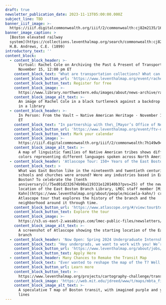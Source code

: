 ```yaml
---
draft: true
newsletter_publication_date: 2023-11-13T05:00:00.000Z
subject_line: TBD
banner_iiif_image: >-
  https://iiif.digitalcommonwealth.org/iiif/2/commonwealth:cj82m2135/1604,5972,6834,2628/1200,/0/default.jpg
banner_image_caption: >
  [Boston elevated railway
  system](https://collections.leventhalmap.org/search/commonwealth:cj82m212w),
  H.B. Andrews, C.E. (1899)
introductory_text: ''
content_block:
  - content_block_header: >-
      Virtual: Rachel Cole on Archiving the Past & Present of Transportation ·
      November 15, 12:00 pm ET
    content_block_text: "What are transportation collections? What can we learn from them? What do they tell us about policy choices and transit investment? Join us on Wednesday, November 15 at 12:00 pm EST with\_Rachel Cole\_of\_[Northwestern University’s Transportation Library](https://www.library.northwestern.edu/libraries-collections/transportation/)\_for a virtual talk on archiving the past and present of transportation. Plus, if you’re interested in the influencing the future of transportation, we’re giving away 10 copies of Veronica O. Davis’ book, Inclusive Transportation. Just fill out [this form](https://forms.office.com/Pages/ResponsePage.aspx?id=cVxz-pXXAUywrgn6dBWysbCvKs2PD-JHtW-rN3MD8T1UNUNTUUgyR0ZNMTUyWkhONksxQ0YzNVIyRSQlQCN0PWcu) and we’ll randomly pick 10 names to receive books.\n"
    content_block_button_url: 'https://www.leventhalmap.org/event/rachel-cole-transportation/'
    content_block_button_text: Register for free
    content_block_image: >-
      https://www.library.northwestern.edu/images/about/news-archive/rachelcole_matthewgilson
    content_block_image_alt_text: >-
      An image of Rachel Cole in a black turtleneck against a backdrop of books
      in a library
  - content_block_header: >-
      In Person: From the Vault – Native American Heritage · November 17, 2:00pm
      ET
    content_block_text: "In partnership with the\_[Mayor’s Office of New Urban Mechanics](https://www.boston.gov/departments/new-urban-mechanics) and the [North American Indian Center of Boston](http://www.naicob.org/), our next From the Vault will feature maps that explore Native representation in maps, including in contemporary Native-led cartographic projects.\n"
    content_block_button_url: 'https://www.leventhalmap.org/event/ftv-native-american-heritage/'
    content_block_button_text: Mark your calendar
    content_block_image: >-
      https://iiif.digitalcommonwealth.org/iiif/2/commonwealth:7h149w944/431,397,4527,4646/1200,/0/default.jpg
    content_block_image_alt_text: >-
      A map of linguistic families of Native American tribes shows different
      colors representing different languages spoken across North America
  - content_block_header: 'Atlascope Tour: 150+ Years of the East Boston Branch Library'
    content_block_text: >
      What was East Boston like in the nineteenth and twentieth centuries? What
      schools and churches were around? Were any industries based in East
      Boston? To celebrate the [tenth
      anniversary](/75ed01d232674b98a119331e120140b3?pvs=25) of the newest
      location of the East Boston Branch Library, LMEC staff member [Micaela
      Kahn](https://www.leventhalmap.org/about/people/micaela-kahn/) created an
      Atlascope tour that explores the history of the branch and the
      neighborhood around it through time.
    content_block_button_url: 'https://www.atlascope.org/#/view:tour$tour:376054735479767120'
    content_block_button_text: Explore the tour
    content_block_image: >-
      https://s3.us-east-2.wasabisys.com/lmec-public-files/newsletters/east-boston-tour-mica.jpg
    content_block_image_alt_text: >-
      A screenshot of Atlascope showing the starting location of the East Boston
      branch
  - content_block_header: 'Now Open: Spring 2024 Undergraduate Internships'
    content_block_text: "Hey undergrads, we want to work with you! We’re looking to hire a spring semester cohort of undergraduate interns focused on Geohumanities & GIS.\_Interns will learn how to use different kinds of geospatial software and conduct independent research around twentieth century atlases, as well as serve at the front desk of our public gallery. Internships are paid and require a commitment of 6–10 hours per week.\_Applications are due November 15, 2023, by 3:00 pm ET.\n"
    content_block_button_url: 'https://www.leventhalmap.org/about/jobs/2024-spring-internship/'
    content_block_button_text: Apply Here
  - content_block_header: Many Chances to Remake the Transit Map
    content_block_text: "Ever wanted to reshape the map of the T? Well, there’s many chances to do so this winter. Starting with our transit-themed [Cartography Challenge](https://www.leventhalmap.org/projects/cartography-challenge/transportation-dreams/), we’re looking for speculative or imaginary maps of transit in Boston with applications running through \_December 19, 2023. For the month of November, we’re also running a [fundraising auction](https://www.leventhalmap.org/donate/transit-map-auction/) where you can bid on “renaming” your favorite stations on the Red, Orange, Green, and Blue lines. Finally, as the holiday season approaches, the Boston Society for Architecture is hosting a transit-themed gingerbread cookie competition called [Transit: Boston on the Move](https://www.architects.org/exhibitions/2023-gingerbread-design-competition-exhibition). In our opinion, there’s no better (and tastier!) pairing than a day of [Getting Around Town](https://www.leventhalmap.org/digital-exhibitions/getting-around-town/) and some cookie baking. Be sure to register your team by November 17 in order to participate.\n"
    content_block_button_url: Learn more
    content_block_button_text: >-
      https://www.leventhalmap.org/projects/cartography-challenge/transportation-dreams/
    content_block_image: 'https://web.mit.edu/jdreed/www/t/maps/mbta_files/MBTA_future6.jpg'
    content_block_image_alt_text: >-
      A speculative T map of Boston transit, with imagined purple and yellow
      lines
---
```


